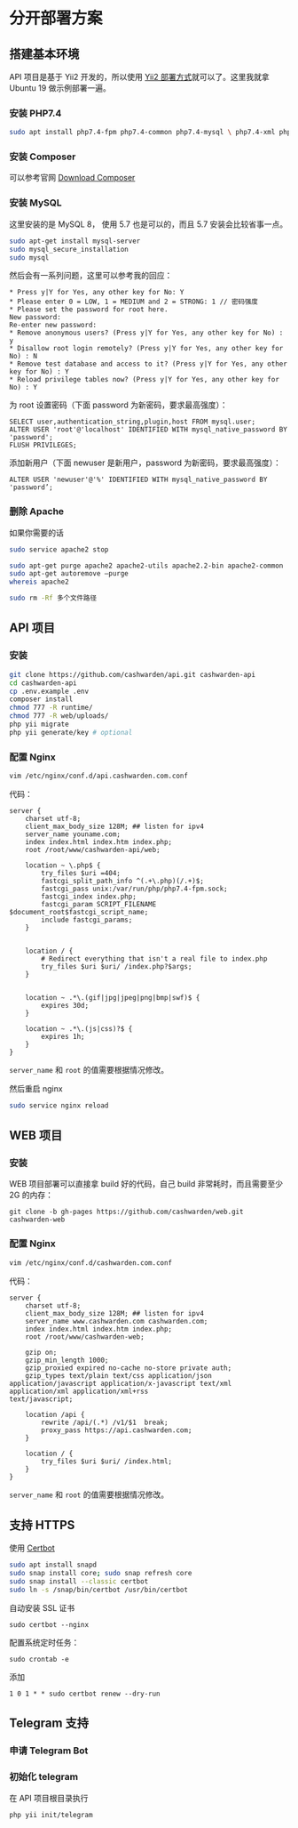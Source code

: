 # 分开部署方案

## 搭建基本环境

API 项目是基于 Yii2 开发的，所以使用 [Yii2 部署方式](https://www.yiiframework.com/doc/guide/2.0/en/start-installation)就可以了。这里我就拿 Ubuntu 19 做示例部署一遍。

### 安装 PHP7.4

```sh
sudo apt install php7.4-fpm php7.4-common php7.4-mysql \ php7.4-xml php7.4-xmlrpc php7.4-curl php7.4-gd \ php7.4-imagick php7.4-cli php7.4-dev php7.4-imap \ php7.4-mbstring php7.4-opcache php7.4-redis \ php7.4-soap php7.4-zip -y
```

### 安装 Composer

可以参考官网 [Download Composer](https://getcomposer.org/download/)

### 安装 MySQL

这里安装的是 MySQL 8， 使用 5.7 也是可以的，而且 5.7 安装会比较省事一点。

```sh
sudo apt-get install mysql-server
sudo mysql_secure_installation
sudo mysql
```

然后会有一系列问题，这里可以参考我的回应：

```
* Press y|Y for Yes, any other key for No: Y
* Please enter 0 = LOW, 1 = MEDIUM and 2 = STRONG: 1 // 密码强度
* Please set the password for root here.
New password:
Re-enter new password:
* Remove anonymous users? (Press y|Y for Yes, any other key for No) : y
* Disallow root login remotely? (Press y|Y for Yes, any other key for No) : N
* Remove test database and access to it? (Press y|Y for Yes, any other key for No) : Y
* Reload privilege tables now? (Press y|Y for Yes, any other key for No) : Y
```

为 root 设置密码（下面 password 为新密码，要求最高强度）：

```
SELECT user,authentication_string,plugin,host FROM mysql.user;
ALTER USER 'root'@'localhost' IDENTIFIED WITH mysql_native_password BY 'password';
FLUSH PRIVILEGES;
```

添加新用户（下面 newuser 是新用户，password 为新密码，要求最高强度）：

```
ALTER USER 'newuser'@'%' IDENTIFIED WITH mysql_native_password BY 'password’;
```

### 删除 Apache

如果你需要的话

```sh
sudo service apache2 stop

sudo apt-get purge apache2 apache2-utils apache2.2-bin apache2-common
sudo apt-get autoremove —purge
whereis apache2

sudo rm -Rf 多个文件路径
```

## API 项目

### 安装

```sh
git clone https://github.com/cashwarden/api.git cashwarden-api
cd cashwarden-api
cp .env.example .env
composer install
chmod 777 -R runtime/
chmod 777 -R web/uploads/
php yii migrate
php yii generate/key # optional 
```

### 配置 Nginx

```sh
vim /etc/nginx/conf.d/api.cashwarden.com.conf
```

代码：

```
server {
    charset utf-8;
    client_max_body_size 128M; ## listen for ipv4
    server_name youname.com;
    index index.html index.htm index.php;
    root /root/www/cashwarden-api/web;

    location ~ \.php$ {
        try_files $uri =404;
        fastcgi_split_path_info ^(.+\.php)(/.+)$;
        fastcgi_pass unix:/var/run/php/php7.4-fpm.sock;
        fastcgi_index index.php;
        fastcgi_param SCRIPT_FILENAME $document_root$fastcgi_script_name;
        include fastcgi_params;
    }


    location / {
        # Redirect everything that isn't a real file to index.php
        try_files $uri $uri/ /index.php?$args;
    }


    location ~ .*\.(gif|jpg|jpeg|png|bmp|swf)$ {
        expires 30d;
    }

    location ~ .*\.(js|css)?$ {
        expires 1h;
    }
}
```

`server_name` 和 `root` 的值需要根据情况修改。

然后重启 nginx

```sh
sudo service nginx reload
```

## WEB 项目

### 安装

WEB 项目部署可以直接拿 build 好的代码，自己 build 非常耗时，而且需要至少 2G 的内存：

```
git clone -b gh-pages https://github.com/cashwarden/web.git cashwarden-web
```

### 配置 Nginx

```sh
vim /etc/nginx/conf.d/cashwarden.com.conf
```

代码：

```
server {
    charset utf-8;
    client_max_body_size 128M; ## listen for ipv4
    server_name www.cashwarden.com cashwarden.com;
    index index.html index.htm index.php;
    root /root/www/cashwarden-web;

    gzip on;
    gzip_min_length 1000;
    gzip_proxied expired no-cache no-store private auth;
    gzip_types text/plain text/css application/json application/javascript application/x-javascript text/xml application/xml application/xml+rss
text/javascript;

    location /api {
        rewrite /api/(.*) /v1/$1  break;
        proxy_pass https://api.cashwarden.com;
    }

    location / {
        try_files $uri $uri/ /index.html;
    }
}
```

`server_name` 和 `root` 的值需要根据情况修改。


## 支持 HTTPS 

使用 [Certbot](https://certbot.eff.org/lets-encrypt/ubuntufocal-nginx) 

```sh
sudo apt install snapd
sudo snap install core; sudo snap refresh core
sudo snap install --classic certbot
sudo ln -s /snap/bin/certbot /usr/bin/certbot
```

自动安装 SSL 证书

```
sudo certbot --nginx
```

配置系统定时任务：

```
sudo crontab -e
```

添加

```
1 0 1 * * sudo certbot renew --dry-run
```

## Telegram 支持

### 申请 Telegram Bot

### 初始化 telegram

在 API 项目根目录执行 

```
php yii init/telegram
```